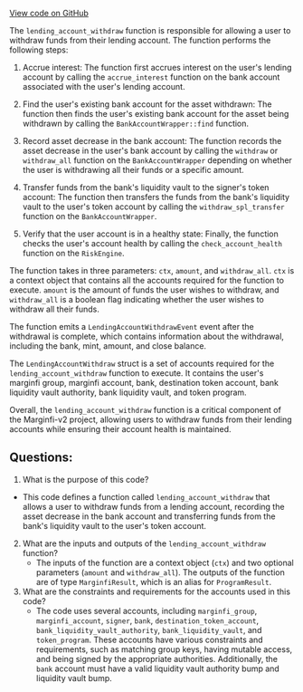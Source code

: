 [View code on GitHub](https://github.com/mrgnlabs/marginfi-v2/programs/marginfi/src/instructions/marginfi_account/withdraw.rs)

The `lending_account_withdraw` function is responsible for allowing a user to withdraw funds from their lending account. The function performs the following steps:

1. Accrue interest: The function first accrues interest on the user's lending account by calling the `accrue_interest` function on the bank account associated with the user's lending account.

2. Find the user's existing bank account for the asset withdrawn: The function then finds the user's existing bank account for the asset being withdrawn by calling the `BankAccountWrapper::find` function.

3. Record asset decrease in the bank account: The function records the asset decrease in the user's bank account by calling the `withdraw` or `withdraw_all` function on the `BankAccountWrapper` depending on whether the user is withdrawing all their funds or a specific amount.

4. Transfer funds from the bank's liquidity vault to the signer's token account: The function then transfers the funds from the bank's liquidity vault to the user's token account by calling the `withdraw_spl_transfer` function on the `BankAccountWrapper`.

5. Verify that the user account is in a healthy state: Finally, the function checks the user's account health by calling the `check_account_health` function on the `RiskEngine`.

The function takes in three parameters: `ctx`, `amount`, and `withdraw_all`. `ctx` is a context object that contains all the accounts required for the function to execute. `amount` is the amount of funds the user wishes to withdraw, and `withdraw_all` is a boolean flag indicating whether the user wishes to withdraw all their funds.

The function emits a `LendingAccountWithdrawEvent` event after the withdrawal is complete, which contains information about the withdrawal, including the bank, mint, amount, and close balance.

The `LendingAccountWithdraw` struct is a set of accounts required for the `lending_account_withdraw` function to execute. It contains the user's marginfi group, marginfi account, bank, destination token account, bank liquidity vault authority, bank liquidity vault, and token program.

Overall, the `lending_account_withdraw` function is a critical component of the Marginfi-v2 project, allowing users to withdraw funds from their lending accounts while ensuring their account health is maintained.
## Questions: 
 1. What is the purpose of this code?
   - This code defines a function called `lending_account_withdraw` that allows a user to withdraw funds from a lending account, recording the asset decrease in the bank account and transferring funds from the bank's liquidity vault to the user's token account.
2. What are the inputs and outputs of the `lending_account_withdraw` function?
   - The inputs of the function are a context object (`ctx`) and two optional parameters (`amount` and `withdraw_all`). The outputs of the function are of type `MarginfiResult`, which is an alias for `ProgramResult`.
3. What are the constraints and requirements for the accounts used in this code?
   - The code uses several accounts, including `marginfi_group`, `marginfi_account`, `signer`, `bank`, `destination_token_account`, `bank_liquidity_vault_authority`, `bank_liquidity_vault`, and `token_program`. These accounts have various constraints and requirements, such as matching group keys, having mutable access, and being signed by the appropriate authorities. Additionally, the `bank` account must have a valid liquidity vault authority bump and liquidity vault bump.
